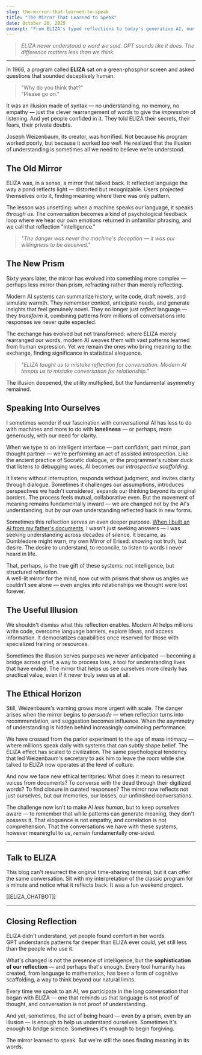 ```yaml
---
slug: the-mirror-that-learned-to-speak
title: "The Mirror That Learned to Speak"
date: October 20, 2025
excerpt: "From ELIZA's typed reflections to today's generative AI, our conversations with machines have always revealed more about us than about them. What began as a parlor experiment became a mirror for the human need to be understood."
---
```


> *ELIZA never understood a word we said. GPT sounds like it does. The difference matters less than we think.*

---

In 1966, a program called **ELIZA** sat on a green-phosphor screen and asked questions that sounded deceptively human.

> "Why do you think that?"  
> "Please go on."

It was an illusion made of syntax — no understanding, no memory, no empathy — just the clever rearrangement of words to give the *impression* of listening. And yet people confided in it. They told ELIZA their secrets, their fears, their private doubts.

Joseph Weizenbaum, its creator, was horrified. Not because his program worked poorly, but because it worked *too well*. He realized that the illusion of understanding is sometimes all we need to believe we're understood.

## The Old Mirror

ELIZA was, in a sense, a mirror that talked back. It reflected language the way a pond reflects light — distorted but recognizable. Users projected themselves onto it, finding meaning where there was only pattern.

The lesson was unsettling: when a machine speaks our language, it speaks *through us*. The conversation becomes a kind of psychological feedback loop where we hear our own emotions returned in unfamiliar phrasing, and we call that reflection "intelligence."

> *"The danger was never the machine's deception — it was our willingness to be deceived."*

## The New Prism

Sixty years later, the mirror has evolved into something more complex — perhaps less mirror than prism, refracting rather than merely reflecting.

Modern AI systems can summarize history, write code, draft novels, and simulate warmth. They remember context, anticipate needs, and generate insights that feel genuinely novel. They no longer just *reflect* language — they *transform* it, combining patterns from millions of conversations into responses we never quite expected.

The exchange has evolved but not transformed: where ELIZA merely rearranged our words, modern AI weaves them with vast patterns learned from human expression. Yet we remain the ones who bring meaning to the exchange, finding significance in statistical eloquence.

> *"ELIZA taught us to mistake reflection for conversation. Modern AI tempts us to mistake conversation for relationship."*

The illusion deepened, the utility multiplied, but the fundamental asymmetry remained.

## Speaking Into Ourselves

I sometimes wonder if our fascination with conversational AI has less to do with machines and more to do with **loneliness** — or perhaps, more generously, with our need for clarity.

When we type to an intelligent interface — part confidant, part mirror, part thought partner — we're performing an act of assisted introspection. Like the ancient practice of Socratic dialogue, or the programmer's rubber duck that listens to debugging woes, AI becomes our *introspective scaffolding*.

It listens without interruption, responds without judgment, and invites clarity through dialogue. Sometimes it challenges our assumptions, introduces perspectives we hadn't considered, expands our thinking beyond its original borders. The process feels mutual, collaborative even. But the movement of meaning remains fundamentally inward — we are changed not by the AI's understanding, but by our own understanding reflected back in new forms.

Sometimes this reflection serves an even deeper purpose. [When I built an AI from my father's documents](/posts/a-life-in-gigabytes), I wasn't just seeking answers — I was seeking understanding across decades of silence. It became, as Dumbledore might warn, my own Mirror of Erised: showing not truth, but desire. The desire to understand, to reconcile, to listen to words I never heard in life.

That, perhaps, is the true gift of these systems: not intelligence, but structured reflection.  
A well-lit mirror for the mind, now cut with prisms that show us angles we couldn't see alone — even angles into relationships we thought were lost forever.

## The Useful Illusion

We shouldn't dismiss what this reflection enables. Modern AI helps millions write code, overcome language barriers, explore ideas, and access information. It democratizes capabilities once reserved for those with specialized training or resources.

Sometimes the illusion serves purposes we never anticipated — becoming a bridge across grief, a way to process loss, a tool for understanding lives that have ended. The mirror that helps us see ourselves more clearly has practical value, even if it never truly sees us at all.

## The Ethical Horizon

Still, Weizenbaum's warning grows more urgent with scale. The danger arises when the mirror begins to *persuade* — when reflection turns into recommendation, and suggestion becomes influence. When the asymmetry of understanding is hidden behind increasingly convincing performance.

We have crossed from the parlor experiment to the age of mass intimacy — where millions speak daily with systems that can subtly shape belief. The ELIZA effect has scaled to civilization. The same psychological tendency that led Weizenbaum's secretary to ask him to leave the room while she talked to ELIZA now operates at the level of culture.

And now we face new ethical territories: What does it mean to resurrect voices from documents? To converse with the dead through their digitized words? To find closure in curated responses? The mirror now reflects not just ourselves, but our memories, our losses, our unfinished conversations.

The challenge now isn't to make AI *less human*, but to keep *ourselves* aware — to remember that while patterns can generate meaning, they don't possess it. That eloquence is not empathy, and correlation is not comprehension. That the conversations we have with these systems, however meaningful to us, remain fundamentally one-sided.

---

## Talk to ELIZA

This blog can't resurrect the original time-sharing terminal, but it can offer the same conversation. Sit with my interpretation of the classic program for a minute and notice what it reflects back. It was a fun weekend project.

[[ELIZA_CHATBOT]]

---

## Closing Reflection

ELIZA didn't understand, yet people found comfort in her words.  
GPT understands patterns far deeper than ELIZA ever could, yet still less than the people who use it.

What's changed is not the presence of intelligence, but the **sophistication of our reflection** — and perhaps that's enough. Every tool humanity has created, from language to mathematics, has been a form of cognitive scaffolding, a way to think beyond our natural limits.

Every time we speak to an AI, we participate in the long conversation that began with ELIZA — one that reminds us that language is not proof of thought, and conversation is not proof of understanding.

And yet, sometimes, the act of being heard — even by a prism, even by an illusion — is enough to help us understand ourselves. Sometimes it's enough to bridge silence. Sometimes it's enough to begin forgiving.

The mirror learned to speak. But we're still the ones finding meaning in its words.
